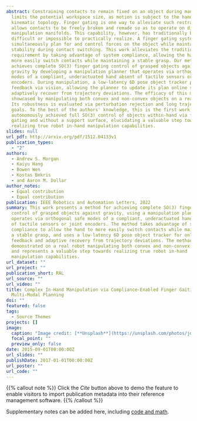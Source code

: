 ```yaml
---
abstract: Constraining contacts to remain fixed on an object during manipulation
  limits the potential workspace size, as motion is subject to the hand's
  kinematic topology. Finger gating is one way to alleviate such restraints. It
  allows contacts to be freely broken and remade so as to operate on different
  manipulation manifolds. This capability, however, has traditionally been
  difficult or impossible to practically realize. A finger gating system must
  simultaneously plan for and control forces on the object while maintaining
  stability during contact switching. This work alleviates the traditional
  requirement by taking advantage of system compliance, allowing the hand to
  more easily switch contacts while maintaining a stable grasp. Our method
  achieves complete SO(3) finger gating control of grasped objects against
  gravity by developing a manipulation planner that operates via orthogonal safe
  modes of a compliant, underactuated hand absent of tactile sensors or joint
  encoders. During manipulation, a low-latency 6D pose object tracker provides
  feedback via vision, allowing the planner to update its plan online so as to
  adaptively recover from trajectory deviations. The efficacy of this method is
  showcased by manipulating both convex and non-convex objects on a real robot.
  Its robustness is evaluated via perturbation rejection and long trajectory
  goals. To the best of the authors' knowledge, this is the first work that has
  autonomously achieved full SO(3) control of objects within-hand via finger
  gating and without a support surface, elucidating a valuable step towards
  realizing true robot in-hand manipulation capabilities.
slides: null
url_pdf: http://arxiv.org/pdf/1512.04133v1
publication_types:
  - "2"
authors:
  - Andrew S. Morgan
  - Kaiyu Hang
  - Bowen Wen
  - Kostas Bekris
  - and Aaron M. Dollar
author_notes:
  - Equal contribution
  - Equal contribution
publication: IEEE Robotics and Automation Letters, 2022
summary: This work presents a method for achieving complete SO(3) finger gating
  control of grasped objects against gravity, using a manipulation planner that
  operates via orthogonal safe modes of a compliant, underactuated hand absent
  of tactile sensors or joint encoders. The method takes advantage of system
  compliance to allow the hand to more easily switch contacts while maintaining
  a stable grasp, and uses a low-latency 6D pose object tracker for online
  feedback and adaptive recovery from trajectory deviations. The method is
  demonstrated on a real robot manipulating both convex and non-convex objects,
  and represents a valuable step towards realizing true robot in-hand
  manipulation capabilities.
url_dataset: ""
url_project: ""
publication_short: RAL
url_source: ""
url_video: ""
title: Complex In-Hand Manipulation via Compliance-Enabled Finger Gaiting and
  Multi-Modal Planning
doi: ""
featured: false
tags:
  - Source Themes
projects: []
image:
  caption: "Image credit: [**Unsplash**](https://unsplash.com/photos/jdD8gXaTZsc)"
  focal_point: ""
  preview_only: false
date: 2015-09-01T00:00:00Z
url_slides: ""
publishDate: 2017-01-01T00:00:00Z
url_poster: ""
url_code: ""
---
```


{{% callout note %}}
Click the _Cite_ button above to demo the feature to enable visitors to import publication metadata into their reference management software.
{{% /callout %}}

Supplementary notes can be added here, including [code and math](https://wowchemy.com/docs/content/writing-markdown-latex/).
